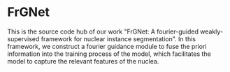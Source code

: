 # FrGNet

This is the source code hub of our work "FrGNet: A fourier-guided weakly-supervised framework for nuclear instance segmentation".
In this framework, we construct a fourier guidance module to fuse the priori information into the training process of the model, which facilitates the model to capture the relevant features of the nuclea.
